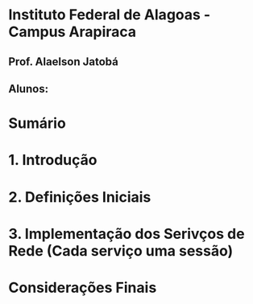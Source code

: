 # Instituto Federal de Alagoas - Campus Arapiraca
## Prof. Alaelson Jatobá

## Alunos: 

# Sumário

# 1. Introdução

# 2. Definições Iniciais

# 3. Implementação dos Serivços de Rede (Cada serviço uma sessão)

# Considerações Finais
